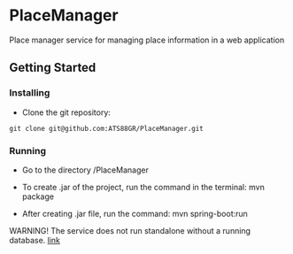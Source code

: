 # PlaceManager

Place manager service for managing place information in a web application
## Getting Started
### Installing

* Clone the git repository:

```
git clone git@github.com:ATS88GR/PlaceManager.git
```
### Running


* Go to the directory /PlaceManager

* To create .jar of the project, run the command in the terminal: mvn package

* After creating .jar file, run the command: mvn spring-boot:run

WARNING! The service does not run standalone without a running database. [link](git@github.com:ATS88GR/BirdwatchingCICD.git)  
